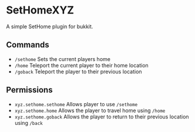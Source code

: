 # SetHomeXYZ
A simple SetHome plugin for bukkit.

## Commands
- ``/sethome`` Sets the current players home
- ``/home`` Teleport the current player to their home location
- ``/goback`` Teleport the player to their previous location

## Permissions
- ``xyz.sethome.sethome`` Allows player to use ``/sethome``
- ``xyz.sethome.home`` Allows the player to travel home using ``/home``
- ``xyz.sethome.goback`` Allows the player to return to their previous location using ``/back``
